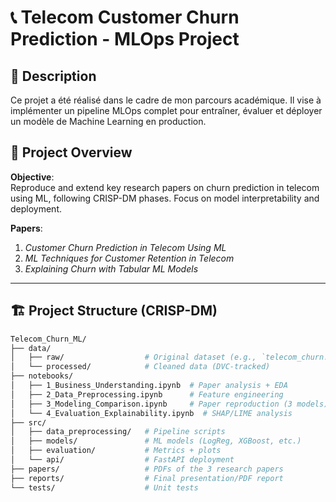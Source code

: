 # 📞 Telecom Customer Churn Prediction - MLOps Project

## 📝 Description
Ce projet a été réalisé dans le cadre de mon parcours académique. Il vise à implémenter un pipeline MLOps complet pour entraîner, évaluer et déployer un modèle de Machine Learning en production.

## 📜 Project Overview
**Objective**:  
Reproduce and extend key research papers on churn prediction in telecom using ML, following CRISP-DM phases. Focus on model interpretability and deployment.

**Papers**:  
1. *Customer Churn Prediction in Telecom Using ML*  
2. *ML Techniques for Customer Retention in Telecom*  
3. *Explaining Churn with Tabular ML Models*  

---

## 🏗️ Project Structure (CRISP-DM)
```bash
Telecom_Churn_ML/
├── data/
│   ├── raw/                  # Original dataset (e.g., `telecom_churn.csv`)
│   └── processed/            # Cleaned data (DVC-tracked)
├── notebooks/
│   ├── 1_Business_Understanding.ipynb  # Paper analysis + EDA
│   ├── 2_Data_Preprocessing.ipynb      # Feature engineering
│   ├── 3_Modeling_Comparison.ipynb     # Paper reproduction (3 models)
│   └── 4_Evaluation_Explainability.ipynb  # SHAP/LIME analysis
├── src/
│   ├── data_preprocessing/   # Pipeline scripts
│   ├── models/               # ML models (LogReg, XGBoost, etc.)
│   ├── evaluation/           # Metrics + plots
│   └── api/                  # FastAPI deployment
├── papers/                   # PDFs of the 3 research papers
├── reports/                  # Final presentation/PDF report
└── tests/                    # Unit tests

